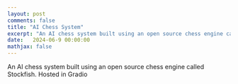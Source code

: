 ```yaml
---
layout: post
comments: false
title: "AI Chess System"
excerpt: "An AI chess system built using an open source chess engine called Stockfish. Hosted in Gradio."
date:   2024-06-9 00:00:00
mathjax: false
---
```


An AI chess system built using an open source chess engine called Stockfish. Hosted in Gradio